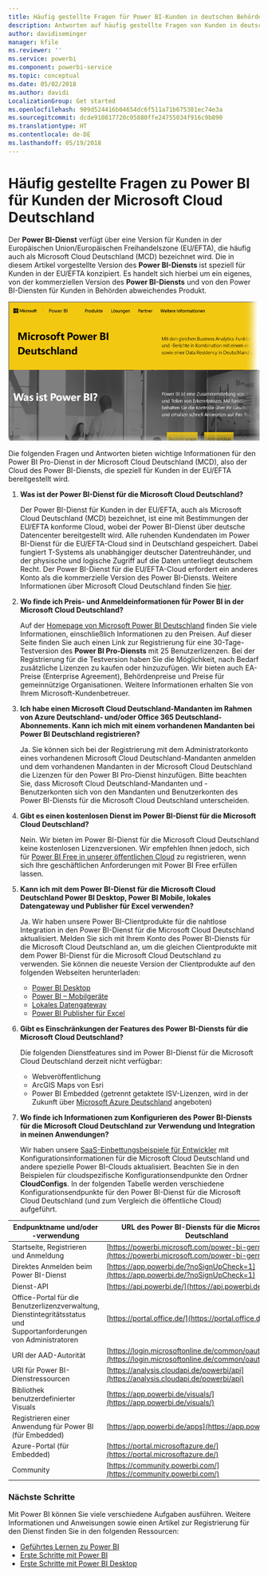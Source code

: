 ```yaml
---
title: Häufig gestellte Fragen für Power BI-Kunden in deutschen Behörden
description: Antworten auf häufig gestellte Fragen von Kunden in deutschen Behörden zum Power BI-Dienst in deutschen Behörden
author: davidiseminger
manager: kfile
ms.reviewer: ''
ms.service: powerbi
ms.component: powerbi-service
ms.topic: conceptual
ms.date: 05/02/2018
ms.author: davidi
LocalizationGroup: Get started
ms.openlocfilehash: 909d524416b04654dc6f511a71b675381ec74e3a
ms.sourcegitcommit: dcde910817720c05880ffe24755034f916c9b890
ms.translationtype: HT
ms.contentlocale: de-DE
ms.lasthandoff: 05/19/2018
---
```

# <a name="frequently-asked-questions-for-power-bi-for-germany-cloud-customers"></a>Häufig gestellte Fragen zu Power BI für Kunden der Microsoft Cloud Deutschland
Der **Power BI-Dienst** verfügt über eine Version für Kunden in der Europäischen Union/Europäischen Freihandelszone (EU/EFTA), die häufig auch als Microsoft Cloud Deutschland (MCD) bezeichnet wird. Die in diesem Artikel vorgestellte Version des **Power BI-Diensts** ist speziell für Kunden in der EU/EFTA konzipiert. Es handelt sich hierbei um ein eigenes, von der kommerziellen Version des **Power BI-Diensts** und von den Power BI-Diensten für Kunden in Behörden abweichendes Produkt.

![](media/service-govde-faq/govde-faq_01.png)

Die folgenden Fragen und Antworten bieten wichtige Informationen für den Power BI Pro-Dienst in der Microsoft Cloud Deutschland (MCD), also der Cloud des Power BI-Diensts, die speziell für Kunden in der EU/EFTA bereitgestellt wird.

1. **Was ist der Power BI-Dienst für die Microsoft Cloud Deutschland?**
   
   Der Power BI-Dienst für Kunden in der EU/EFTA, auch als Microsoft Cloud Deutschland (MCD) bezeichnet, ist eine mit Bestimmungen der EU/EFTA konforme Cloud, wobei der Power BI-Dienst über deutsche Datencenter bereitgestellt wird. Alle ruhenden Kundendaten im Power BI-Dienst für die EU/EFTA-Cloud sind in Deutschland gespeichert. Dabei fungiert T-Systems als unabhängiger deutscher Datentreuhänder, und der physische und logische Zugriff auf die Daten unterliegt deutschem Recht. Der Power BI-Dienst für die EU/EFTA-Cloud erfordert ein anderes Konto als die kommerzielle Version des Power BI-Diensts. Weitere Informationen über Microsoft Cloud Deutschland finden Sie [hier](https://www.microsoft.com/trustcenter/cloudservices/nationalcloud).
2. **Wo finde ich Preis- und Anmeldeinformationen für Power BI in der Microsoft Cloud Deutschland?**
   
   Auf der [Homepage von Microsoft Power BI Deutschland](https://powerbi.microsoft.com/power-bi-germany/) finden Sie viele Informationen, einschließlich Informationen zu den Preisen. Auf dieser Seite finden Sie auch einen Link zur Registrierung für eine 30-Tage-Testversion des **Power BI Pro-Diensts** mit 25 Benutzerlizenzen. Bei der Registrierung für die Testversion haben Sie die Möglichkeit, nach Bedarf zusätzliche Lizenzen zu kaufen oder hinzuzufügen. Wir bieten auch EA-Preise (Enterprise Agreement), Behördenpreise und Preise für gemeinnützige Organisationen. Weitere Informationen erhalten Sie von Ihrem Microsoft-Kundenbetreuer.
3. **Ich habe einen Microsoft Cloud Deutschland-Mandanten im Rahmen von Azure Deutschland- und/oder Office 365 Deutschland-Abonnements. Kann ich mich mit einem vorhandenen Mandanten bei Power BI Deutschland registrieren?**
   
   Ja. Sie können sich bei der Registrierung mit dem Administratorkonto eines vorhandenen Microsoft Cloud Deutschland-Mandanten anmelden und dem vorhandenen Mandanten in der Microsoft Cloud Deutschland die Lizenzen für den Power BI Pro-Dienst hinzufügen. Bitte beachten Sie, dass Microsoft Cloud Deutschland-Mandanten und -Benutzerkonten sich von den Mandanten und Benutzerkonten des Power BI-Diensts für die Microsoft Cloud Deutschland unterscheiden.
4. **Gibt es einen kostenlosen Dienst im Power BI-Dienst für die Microsoft Cloud Deutschland?**
   
   Nein. Wir bieten im Power BI-Dienst für die Microsoft Cloud Deutschland keine kostenlosen Lizenzversionen. Wir empfehlen Ihnen jedoch, sich für [Power BI Free in unserer öffentlichen Cloud](https://powerbi.microsoft.com/get-started/) zu registrieren, wenn sich Ihre geschäftlichen Anforderungen mit Power BI Free erfüllen lassen.
5. **Kann ich mit dem Power BI-Dienst für die Microsoft Cloud Deutschland Power BI Desktop, Power BI Mobile, lokales Datengateway und Publisher für Excel verwenden?**
   
   Ja. Wir haben unsere Power BI-Clientprodukte für die nahtlose Integration in den Power BI-Dienst für die Microsoft Cloud Deutschland aktualisiert. Melden Sie sich mit Ihrem Konto des Power BI-Diensts für die Microsoft Cloud Deutschland an, um die gleichen Clientprodukte mit dem Power BI-Dienst für die Microsoft Cloud Deutschland zu verwenden. Sie können die neueste Version der Clientprodukte auf den folgenden Webseiten herunterladen:
   
   * [Power BI Desktop](https://powerbi.microsoft.com/desktop/)
   * [Power BI – Mobilgeräte](https://powerbi.microsoft.com/mobile/)
   * [Lokales Datengateway](https://powerbi.microsoft.com/gateway/)
   * [Power BI Publisher für Excel](https://powerbi.microsoft.com/excel-dashboard-publisher/)
6. **Gibt es Einschränkungen der Features des Power BI-Diensts für die Microsoft Cloud Deutschland?**
   
   Die folgenden Dienstfeatures sind im Power BI-Dienst für die Microsoft Cloud Deutschland derzeit nicht verfügbar:
   
   * Webveröffentlichung
   * ArcGIS Maps von Esri
   * Power BI Embedded (getrennt getaktete ISV-Lizenzen, wird in der Zukunft über [Microsoft Azure Deutschland](https://azure.microsoft.com/overview/clouds/germany/) angeboten)
7. **Wo finde ich Informationen zum Konfigurieren des Power BI-Diensts für die Microsoft Cloud Deutschland zur Verwendung und Integration in meinen Anwendungen?**
   
   Wir haben unsere [SaaS-Einbettungsbeispiele für Entwickler](https://github.com/Microsoft/PowerBI-Developer-Samples) mit Konfigurationsinformationen für die Microsoft Cloud Deutschland und andere spezielle Power BI-Clouds aktualisiert. Beachten Sie in den Beispielen für cloudspezifische Konfigurationsendpunkte den Ordner **CloudConfigs**. In der folgenden Tabelle werden verschiedene Konfigurationsendpunkte für den Power BI-Dienst für die Microsoft Cloud Deutschland (und zum Vergleich die öffentliche Cloud) aufgeführt.

| **Endpunktname und/oder -verwendung** | **URL des Power BI-Diensts für die Microsoft Cloud Deutschland** | **Entsprechende URL in der öffentlichen Cloud (zum Vergleich)** |
| --- | --- | --- |
| Startseite, Registrieren und Anmeldung |[https://powerbi.microsoft.com/power-bi-germany/](https://powerbi.microsoft.com/power-bi-germany/) |[https://powerbi.microsoft.com/](https://powerbi.microsoft.com/) |
| Direktes Anmelden beim Power BI-Dienst |[https://app.powerbi.de/?noSignUpCheck=1](https://app.powerbi.de/?noSignUpCheck=1) |[https://app.powerbi.com/?noSignUpCheck=1](https://app.powerbi.com/?noSignUpCheck=1) |
| Dienst-API |[https://api.powerbi.de/](https://api.powerbi.de/) |[https://api.powerbi.com/](https://api.powerbi.com/) |
| Office-Portal für die Benutzerlizenzverwaltung, Dienstintegritätsstatus und Supportanforderungen von Administratoren |[https://portal.office.de/](https://portal.office.de/) |[https://portal.office.com/](https://portal.office.com/) |
| URI der AAD-Autorität |[https://login.microsoftonline.de/common/oauth2/authorize/](https://login.microsoftonline.de/common/oauth2/authorize/) |[https://login.microsoftonline.com/common/oauth2/authorize/](https://login.microsoftonline.com/common/oauth2/authorize/) |
| URI für Power BI-Dienstressourcen |[https://analysis.cloudapi.de/powerbi/api](https://analysis.cloudapi.de/powerbi/api) |[https://analysis.windows.net/powerbi/api](https://analysis.windows.net/powerbi/api) |
| Bibliothek benutzerdefinierter Visuals |[https://app.powerbi.de/visuals/](https://app.powerbi.de/visuals/) |[https://app.powerbi.com/visuals/](https://app.powerbi.com/visuals/) |
| Registrieren einer Anwendung für Power BI (für Embedded) |[https://app.powerbi.de/apps](https://app.powerbi.de/apps) |[https://app.powerbi.com/apps](https://app.powerbi.com/apps) |
| Azure-Portal (für Embedded) |[https://portal.microsoftazure.de/](https://portal.microsoftazure.de/) |[https://portal.azure.com/](https://portal.azure.com/) |
| Community |[https://community.powerbi.com/](https://community.powerbi.com/) |[https://community.powerbi.com/](https://community.powerbi.com/) |

### <a name="next-steps"></a>Nächste Schritte
Mit Power BI können Sie viele verschiedene Aufgaben ausführen. Weitere Informationen und Anweisungen sowie einen Artikel zur Registrierung für den Dienst finden Sie in den folgenden Ressourcen:

* [Geführtes Lernen zu Power BI](guided-learning/gettingstarted.yml?tutorial-step=1)
* [Erste Schritte mit Power BI](service-get-started.md)
* [Erste Schritte mit Power BI Desktop](desktop-getting-started.md)

